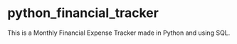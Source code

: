 # python_financial_tracker
This is a Monthly Financial Expense Tracker made in Python and using SQL.

